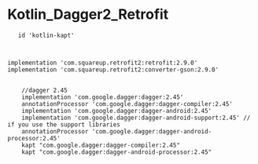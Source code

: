 # Kotlin_Dagger2_Retrofit
       
       
       
       
       id 'kotlin-kapt'



    implementation 'com.squareup.retrofit2:retrofit:2.9.0'
    implementation 'com.squareup.retrofit2:converter-gson:2.9.0'


        //dagger 2.45
        implementation 'com.google.dagger:dagger:2.45'
        annotationProcessor 'com.google.dagger:dagger-compiler:2.45'
        implementation 'com.google.dagger:dagger-android:2.45'
        implementation 'com.google.dagger:dagger-android-support:2.45' // if you use the support libraries
        annotationProcessor 'com.google.dagger:dagger-android-processor:2.45'
        kapt "com.google.dagger:dagger-compiler:2.45"
        kapt "com.google.dagger:dagger-android-processor:2.45"
